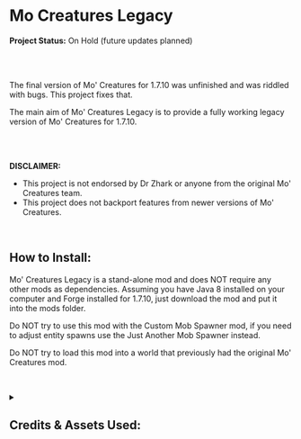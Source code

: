 # Mo Creatures Legacy
<strong> Project Status:</strong> On Hold (future updates planned)

<br><br>


The final version of Mo' Creatures for 1.7.10 was unfinished and was riddled with bugs. This project fixes that.

The main aim of Mo' Creatures Legacy is to provide a fully working legacy version of Mo' Creatures for 1.7.10.

<br><br>

<strong> DISCLAIMER: </strong>
* This project is not endorsed by Dr Zhark or anyone from the original Mo' Creatures team.
* This project does not backport features from newer versions of Mo' Creatures.
 

 
## How to Install:
Mo' Creatures Legacy is a stand-alone mod and does NOT require any other mods as dependencies.
Assuming you have Java 8 installed on your computer and Forge installed for 1.7.10, just download the mod and put it into the mods folder. 

Do NOT try to use this mod with the Custom Mob Spawner mod, if you need to adjust entity spawns use the Just Another Mob Spawner instead.

Do NOT try to load this mod into a world that previously had the original Mo' Creatures mod.

 


<details>
<summary><h2>Credits & Assets Used:</h2></summary>
<strong>DrZhark, Bloodshot, BlockDaddy and remaining Original Mo' Creatures contributers </strong> - This project is a modified version of DrZhark's Mo' Creatures Mod v6.3.1 for Minecraft 1.7.10 and is licensed under the "GNU General Public License v3.0 and Further Conditions" custom license which satisfies the GNU General Public License Version 3 as per the conditions of the original project's license. DrZhark's Mo' Creatures Mod Original Forum Post:  http://www.minecraftforum.net/viewtopic.php?f=25&t=86929
<br><br>

<strong> crazyspacekid </strong> - Entity textures were overhauled with the application of modified textures from the Mo' Creatures 16x texture pack. This asset was used with permission from the owner and proof of permission can be found inside the assets folder of the mod jar archive as an image file. All changes to original 16x textures have been documented in the "Rozmirs modifications to Mo Creature 16x Textures" text file inside the assets folder of the jar archive. Curseforge Project Link: https://www.curseforge.com/minecraft/texture-packs/mo-creatures-16x
<br><br>
 
<strong> Azanor </strong>  - Thaumcraft 4.2.2 API was used as a library under the MIT License to add Thaumcraft aspects to mod content.
<br><br>

<strong> WildBamaBoy </strong> - The horse achievement icon textures were directly based of the Cooconed Horse item texture from the Spider Queen mod. This asset was used under the Public Domain license through the condition of section 8 of the MCA Minecraft Mod License v1.1.1 ("In the event that no public declaration of the mod’s end-of-life is made within 1 year after the previous update, announcement regarding status, or official statement from an author, the mod is released into the public domain."). Additionally, all the skins for the Minecraft Comes Alive Witchery werewolf villager forms were sourced from the Minecraft Comes Alive mod, the use of these assets are satisfied through the application of the "GNU General Public License v3.0 and Further Conditions" custom license which satisfies the GNU General Public License Version 3 of the Minecraft Comes Alive mod.
<br><br>
 
<strong> ganymedes01 </strong> - Code for proper damaging and item dropping for kitty litter box, kitty bed, and fish bowl was sourced from EntityArmourStand.class from the etfuturum mod. This asset was used under the Public Domain license.
<br><br>

<strong> Thornack </strong> - Provided the code for replacing the Witchery player wolf and player werewolf models with the Mo Creatures dire wolf and werewolf models (https://forums.minecraftforge.net/topic/28566-1710-how-to-change-player-model-and-texture/).
<br><br>
 
<strong> TheAetherTeam </strong> - The AchievementsAether.class and Aether.class code from the 1.7.10 Aether Mod helped me understand how to add an achievements class that is separate to the main mod class file. This asset was used under the GNU Lesser General Public License v3.0 through the custom license condition of The Aether mod "The source code of The Aether mod for Minecraft 1.7+ is under the LGPL v3.0 license".TheAetherTeam - The AchievementsAether.class and Aether.class code from the 1.7.10 Aether Mod helped me understand how to add an achievements class that is separate to the main mod class file. This asset was used under the GNU Lesser General Public License v3.0 through the custom license condition of The Aether mod "The source code of The Aether mod for Minecraft 1.7+ is under the LGPL v3.0 license".The different custom license of this project is permitted under the GNU Lesser General Public License v3.0 from the following sections:

	GNU Lesser General Public License v3.0 - Section 0:
		   "..."The Library" refers to a covered work governed by this License",
		   "A “Combined Work” is a work produced by combining or linking an Application with the Library"

	GNU Lesser General Public License v3.0 - Section 4:
		"You may convey a Combined Work under terms of your choice" provided that:
			- Private modifications are allowed.
 		     	- Notice is given that the Library is used
		      	- A copy of the GNU Lesser Public License is provided along with a copy of the GNU General Public License.
 		     	- Access is provided to the source code of the Library.


A copy of the GNU Lesser General Public License (1.7.10 Aether Source Code License) can be found in the "Negligable Licenses" folder inside the assets folder of the mod jar archive. 

A copy of the GNU General Public license can be found inside the assets folder of the mod jar archive.

The source code for the 1.7.10 Aether mod can be found here: https://github.com/The-Aether-Team/The-Aether-Archived/tree/1.7.10
 
<br><br><br>  
 
 <h3> Sounds Files: </h3>
 
 <strong> Mike Koenig </strong> - Kitty using Litter box sound was sourced from: https://soundbible.com/313-Dig-In-A-Cat-Litter-Box.html. This was used under the CC BY 3.0 DEED Attribution 3.0 Unported license. A different license for this project as a whole is acceptable under section 4a "this does not require the Collection apart from the Work itself to be made subject to the terms of this License".
 
 <strong> Fesliyan Studios </strong> - Rattle Snake Rattle sound effects were sourced from https://www.fesliyanstudios.com/royalty-free-sound-effects-download/rattlesnake-281 This was used under the Fesliyan Studios Sound Effects Policy license (see "Negligable Licenses" folder inside the assets folder of the mod jar archive ).
 
  
 
The following assets were used under the Unlicense license:
 
 Panda Cub Grunt:
 
 - https://quicksounds.com/sound/2742/panda-bear-bark-1
 - https://quicksounds.com/sound/2743/panda-bear-bark-2
 
 
 Panda Cub Hurt & Death: https://www.youtube.com/watch?v=YRmGZIENeq4&ab_channel=audiofreeHD 
 
 Panda Cub Hurt: https://www.youtube.com/watch?v=AyY70jPsZcc&ab_channel=nosoundeffects
 
 
 Panda Adult Grunt: https://www.youtube.com/watch?v=4TANecQTYPY&ab_channel=SFX-SoundEffectsForContentCreators
 
 
 Panda Adult Hurt and Death: https://www.youtube.com/watch?v=i5Y_8s6qDdk&ab_channel=FreeSoundEffect


<br><br><br>

 <h3> Language File Translations: </h3>
	Omgise - Chinese (Simplified) (zh_CN.lang)
	<br><br>
 	Hudhand - Russian (ru_RU.lang)
  
<br><br><br>

<h3> Beta Testers Who Helped Solve Major Bugs: </h3>
	Omgise
 	<br><br>
	quentin452
 	<br><br>
	brandyyn
 	<br><br>
	yoruki_167
  
<br><br><br>
 
 ===========================================================================
  <h3> Original Mo'Creatures Contributor Credits </h3>
 
 
 - Kent C Jensen (BlockDaddy) for his amazing Ogres and fish textures. And for his incredible help with ostriches and fish bowls. He is the main force behind the horse overhaul and did all of the textures and art, as well as many of the ideas for the new horses. He has also been helping with the remodelling and retexturing. Most models and textures on this mod have been done by Kent.
 - blood (Bloodshot    AKA     bloodmc)  for his invaluable help with updating to 1.8.1 and Mo'Creatures SMP, and maintaning the SMP code on MoCreatures 4.2.0
 - ScottKillen for his help with the Extrabiomes XL
 - AtomicStryker for the SMP port for Minecraft 1.2.5
 - Cojomax for his help with adding the sounds without audiomod
 - Freakstricth for his help with the Forge sprites.
 - Resuke for his sprites
 - Vaprtek, for his awesome Horse Model.
 - Dorino1 quack sounds plus painterly pack's duck texture.
 - Macaque for his boar textures.
 - KodaichiZero for his Bunnies!
 - Rondaround: fox idea, AI, sounds and texture
 - _303 and Risugami for their help with ModLoader and AudioMod
 - Corosus for pointing some optimization changes in the code
 - charle88 for shark's model inspiration
 - cdrumer11 for his help with the pink and white dolphin skins

 ===========================================================================

<br><br><br>

## Use of anatawa12's Fork of ForgeGradle 1.2 within Project:
The source code of this project uses anatawa12's fork of ForgeGradle 1.2 as a library under the GNU Lesser General Public License v2.1 (https://choosealicense.com/licenses/lgpl-2.1/).
 

Compiled versions of this mod are permitted under section 5 of the original license, "A program that contains no derivative of any portion of the Library, but is designed to work with the Library by being compiled or linked with it, is called a "work that uses the Library". Such a work...is not a derivative work of the Library"; consequently the conditions of the original license do not apply to the work.


The source code of this mod is permitted under section 6 of the original license, "you may also combine or link a "work that uses the Library" with the Library to produce a work containing portions of the Library, and distribute that work under terms of your choice" provided that:
* Private modifications are allowed.
* Notice is given that the Library is used and a copy of it's original license is provided.
* Access is provided to the source code of the Library.


The source code for anatawa12's fork of ForgeGradle 1.2 can be found here: https://github.com/anatawa12/ForgeGradle-1.2

</details>
